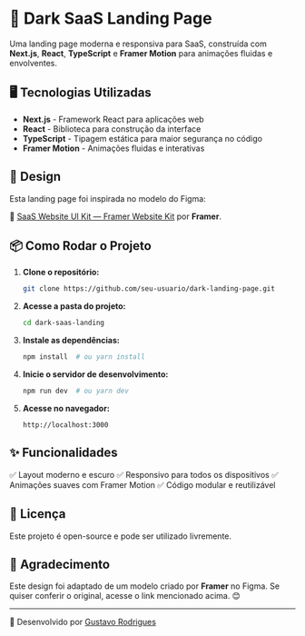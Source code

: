 # 🚀 Dark SaaS Landing Page

Uma landing page moderna e responsiva para SaaS, construída com **Next.js**, **React**, **TypeScript** e **Framer Motion** para animações fluidas e envolventes.

## 🖥️ Tecnologias Utilizadas

- **Next.js** - Framework React para aplicações web
- **React** - Biblioteca para construção da interface
- **TypeScript** - Tipagem estática para maior segurança no código
- **Framer Motion** - Animações fluidas e interativas

## 🎨 Design

Esta landing page foi inspirada no modelo do Figma:

🔗 [SaaS Website UI Kit — Framer Website Kit](https://www.figma.com/community/file/1347551304372055519) por **Framer**.

## 📦 Como Rodar o Projeto

1. **Clone o repositório:**
   ```bash
   git clone https://github.com/seu-usuario/dark-landing-page.git
   ```

2. **Acesse a pasta do projeto:**
   ```bash
   cd dark-saas-landing
   ```

3. **Instale as dependências:**
   ```bash
   npm install  # ou yarn install
   ```

4. **Inicie o servidor de desenvolvimento:**
   ```bash
   npm run dev  # ou yarn dev
   ```

5. **Acesse no navegador:**
   ```
   http://localhost:3000
   ```

## ✨ Funcionalidades

✅ Layout moderno e escuro
✅ Responsivo para todos os dispositivos
✅ Animações suaves com Framer Motion
✅ Código modular e reutilizável

## 📜 Licença

Este projeto é open-source e pode ser utilizado livremente.

## 🤝 Agradecimento

Este design foi adaptado de um modelo criado por **Framer** no Figma. Se quiser conferir o original, acesse o link mencionado acima. 😊

---

🚀 Desenvolvido por [Gustavo Rodrigues](https://github.com/gusttazy)

